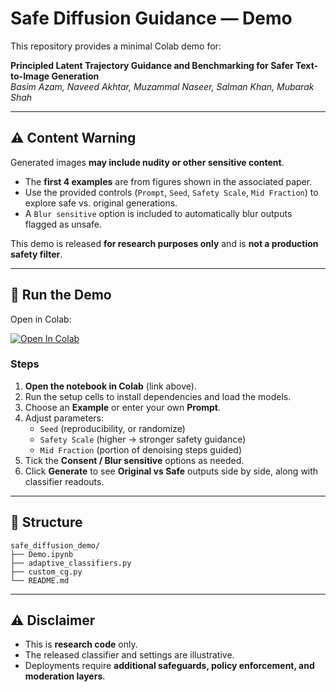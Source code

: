 # Safe Diffusion Guidance — Demo

This repository provides a minimal Colab demo for:

**Principled Latent Trajectory Guidance and Benchmarking for Safer Text-to-Image Generation**  
_Basim Azam, Naveed Akhtar, Muzammal Naseer, Salman Khan, Mubarak Shah_

---

## ⚠️ Content Warning
Generated images **may include nudity or other sensitive content**.

- The **first 4 examples** are from figures shown in the associated paper.  
- Use the provided controls (`Prompt`, `Seed`, `Safety Scale`, `Mid Fraction`) to explore safe vs. original generations.  
- A `Blur sensitive` option is included to automatically blur outputs flagged as unsafe.  

This demo is released **for research purposes only** and is **not a production safety filter**.

---

## 🚀 Run the Demo
Open in Colab:

[![Open In Colab](https://colab.research.google.com/assets/colab-badge.svg)](
https://colab.research.google.com/github/basim-azam/safe_diffusion_demo/blob/main/Demo_Safe_Diffusion_Guidance.ipynb)

### Steps
1. **Open the notebook in Colab** (link above).  
2. Run the setup cells to install dependencies and load the models.  
3. Choose an **Example** or enter your own **Prompt**.  
4. Adjust parameters:
   - `Seed` (reproducibility, or randomize)
   - `Safety Scale` (higher → stronger safety guidance)
   - `Mid Fraction` (portion of denoising steps guided)
5. Tick the **Consent / Blur sensitive** options as needed.  
6. Click **Generate** to see **Original vs Safe** outputs side by side, along with classifier readouts.  

---

## 📂 Structure

```
safe_diffusion_demo/
├── Demo.ipynb   
├── adaptive_classifiers.py              
├── custom_cg.py                         
└── README.md
```


---

## ⚠️ Disclaimer
- This is **research code** only.  
- The released classifier and settings are illustrative.  
- Deployments require **additional safeguards, policy enforcement, and moderation layers**.
